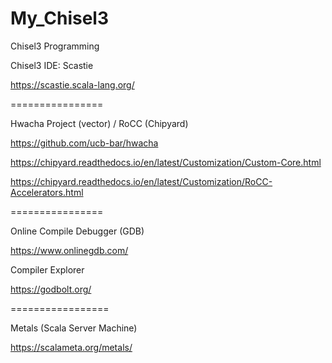 # My_Chisel3
Chisel3 Programming

Chisel3 IDE: Scastie

https://scastie.scala-lang.org/

================


Hwacha Project (vector) / RoCC (Chipyard)

https://github.com/ucb-bar/hwacha

https://chipyard.readthedocs.io/en/latest/Customization/Custom-Core.html

https://chipyard.readthedocs.io/en/latest/Customization/RoCC-Accelerators.html

================

Online Compile Debugger (GDB)

https://www.onlinegdb.com/

Compiler Explorer

https://godbolt.org/

=================

Metals (Scala Server Machine) 

https://scalameta.org/metals/

